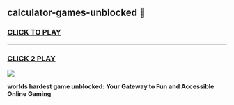 
## calculator-games-unblocked 👋
<h3>
<a href="https://premium.freeplayer.one?title=calculator-games-unblocked&ref=14F">CLICK TO PLAY</a></h3>
<hr>

<h3>
<a href="https://premium.freeplayer.one?title=calculator-games-unblocked&ref=14F">CLICK 2 PLAY</a>
  
</h3>

<a href="https://premium.freeplayer.one?title=calculator-games-unblocked&ref=12F/"><img src="https://clearcache.store/games.png"></a>


**worlds hardest game unblocked: Your Gateway to Fun and Accessible Online Gaming**
